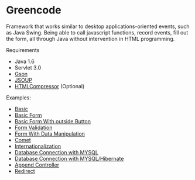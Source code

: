 Greencode
=========

Framework that works similar to desktop applications-oriented events, such as Java Swing. Being able to call javascript functions, record events, fill out the form, all through Java without intervention in HTML programming.

Requirements
- Java 1.6
- Servlet 3.0
- [Gson](https://code.google.com/p/google-gson/)  
- [JSOUP](http://http://jsoup.org/)  
- [HTMLCompressor](https://code.google.com/p/htmlcompressor/) (Optional)  

Examples:  
- [Basic](/samples/basic.md)  
- [Basic Form ](/samples/formBasic.md)  
- [Basic Form With outside Button](/samples/formBasicWithOutsideButton.md)  
- [Form Validation](/samples/formValidation.md)  
- [Form With Data Manipulation](/samples/formWithManipulation.md)  
- [Comet](/samples/comet.md)  
- [Internationalization](/samples/internationalization.md)  
- [Database Connection with MYSQL](/samples/databaseConnection.md)  
- [Database Connection with MYSQL/Hibernate](/samples/customDatabaseConnectionHibernate.md)  
- [Append Controller](/samples/appendController.md)  
- [Redirect](/samples/redirect.md)  